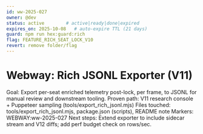 ```yaml
---
id: ww-2025-027
owner: @dev
status: active        # active|ready|done|expired
expires_on: 2025-10-08   # auto-expire TTL (21 days)
guard: npm run hex:guard:rich
flag: FEATURE_RICH_SEAT_LOCK_V10
revert: remove folder/flag
---
```


# Webway: Rich JSONL Exporter (V11)
Goal: Export per-seat enriched telemetry post-lock, per frame, to JSONL for manual review and downstream tooling.
Proven path: V11 research console + Puppeteer sampling (tools/export_rich_jsonl.mjs)
Files touched: tools/export_rich_jsonl.mjs, package.json (scripts), README note
Markers: WEBWAY:ww-2025-027
Next steps: Extend exporter to include sidecar stream and V12 diffs; add perf budget check on rows/sec.
